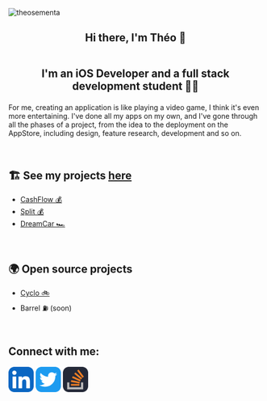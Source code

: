 ![theosementa](https://github.com/user-attachments/assets/b3aedfa0-29bb-4bac-a768-a08fb729a32a)

 <h2 align="center"> Hi there, I'm Théo 👋 
  <br><br> 
  <p align="center"> I'm an iOS Developer and a full stack development student 👨‍🎓 </p> 
 </h2> 
 
For me, creating an application is like playing a video game, I think it's even more entertaining.  I've done all my apps on my own, and I've gone through all the phases of a project, from the idea to the deployment on the AppStore, including design, feature research, development and so on.

<br> 

## 🏗️ See my projects [here](https://apple.co/3MRn5m6)
- [CashFlow 💰](https://apps.apple.com/gb/app/cashflow-expense-tracker/id6450913423?platform=iphone)
- [Split 💰](https://apps.apple.com/gb/app/split-sharing-expenses/id6504157641)
- [DreamCar 🏎️](https://apps.apple.com/gb/app/dreamcar/id1608409498?platform=iphone)

<br> 

## 🌍 Open source projects
- [Cyclo 🚲](https://github.com/theosementa/Cyclo)
- Barrel ⛽️ (soon)

<br> 

## Connect with me:

[<img src="https://github.com/tandpfun/skill-icons/blob/main/icons/LinkedIn.svg" width="50" />](https://www.linkedin.com/in/theosementa)
[<img src="https://github.com/tandpfun/skill-icons/blob/main/icons/Twitter.svg" width="50" />](https://x.com/theosementa)
[<img src="https://github.com/tandpfun/skill-icons/blob/main/icons/StackOverflow-Dark.svg" width="50" />](https://stackoverflow.com/users/19014464/kaayzenn)

<!--
## Stats:

![Anurag's GitHub stats](https://github-readme-stats.vercel.app/api?username=theosementa&hide=stars,prs,issues,contribs&hide_rank=true)
![Top Langs](https://github-readme-stats.vercel.app/api/top-langs/?username=theosementa&layout=compact)
-->

<!-- 
Icons My Skills:
https://reactjsexample.com/skill-icons-beautiful-skills-icons-for-your-github-readme/
<img src="https://github.com/tandpfun/skill-icons/blob/main/icons/Swift.svg" width=50 />
-->

<!--
Icons Contact:
https://github.com/alexandresanlim/Badges4-README.md-Profile
[![Gmail](https://img.shields.io/badge/Gmail-D14836?style=for-the-badge&logo=gmail&logoColor=white)](mailto:kaayzenn7@gmail.com?subject=[GitHub])
-->

<!---
KaayZenn0/KaayZenn0 is a ✨ special ✨ repository because its `README.md` (this file) appears on your GitHub profile.
You can click the Preview link to take a look at your changes.
--->
